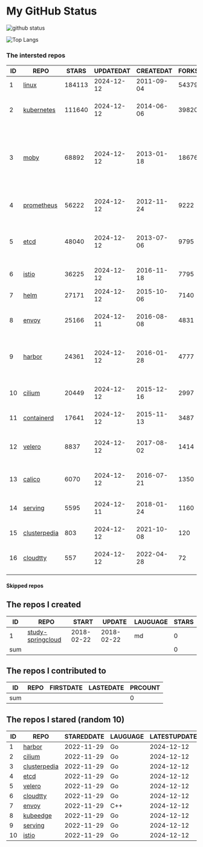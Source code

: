 # My GitHub Status

<img src="https://github-readme-stats-1.yihong0618.vercel.app/api?username=daoqingniu&show_icons=true&&&hide_title=true&count_private=true" alt="github status" />

![Top Langs](https://github-readme-stats-1.yihong0618.vercel.app/api/top-langs/?username=daoqingniu&layout=compact)

<!--START_SECTION:github_repos-->
### The intersted repos
| ID |                              REPO                               | STARS  | UPDATEDAT  | CREATEDAT  | FORKSCOUNT |                                                DESCRIPTIONS                                                |
|----|-----------------------------------------------------------------|--------|------------|------------|------------|------------------------------------------------------------------------------------------------------------|
|  1 | [linux](https://github.com/torvalds/linux)                      | 184113 | 2024-12-12 | 2011-09-04 |      54379 | Linux kernel source tree                                                                                   |
|  2 | [kubernetes](https://github.com/kubernetes/kubernetes)          | 111640 | 2024-12-12 | 2014-06-06 |      39820 | Production-Grade Container Scheduling and Management                                                       |
|  3 | [moby](https://github.com/moby/moby)                            |  68892 | 2024-12-12 | 2013-01-18 |      18676 | The Moby Project - a collaborative project for the container ecosystem to assemble container-based systems |
|  4 | [prometheus](https://github.com/prometheus/prometheus)          |  56222 | 2024-12-12 | 2012-11-24 |       9222 | The Prometheus monitoring system and time series database.                                                 |
|  5 | [etcd](https://github.com/etcd-io/etcd)                         |  48040 | 2024-12-12 | 2013-07-06 |       9795 | Distributed reliable key-value store for the most critical data of a distributed system                    |
|  6 | [istio](https://github.com/istio/istio)                         |  36225 | 2024-12-12 | 2016-11-18 |       7795 | Connect, secure, control, and observe services.                                                            |
|  7 | [helm](https://github.com/helm/helm)                            |  27171 | 2024-12-12 | 2015-10-06 |       7140 | The Kubernetes Package Manager                                                                             |
|  8 | [envoy](https://github.com/envoyproxy/envoy)                    |  25166 | 2024-12-11 | 2016-08-08 |       4831 | Cloud-native high-performance edge/middle/service proxy                                                    |
|  9 | [harbor](https://github.com/goharbor/harbor)                    |  24361 | 2024-12-12 | 2016-01-28 |       4777 | An open source trusted cloud native registry project that stores, signs, and scans content.                |
| 10 | [cilium](https://github.com/cilium/cilium)                      |  20449 | 2024-12-12 | 2015-12-16 |       2997 | eBPF-based Networking, Security, and Observability                                                         |
| 11 | [containerd](https://github.com/containerd/containerd)          |  17641 | 2024-12-12 | 2015-11-13 |       3487 | An open and reliable container runtime                                                                     |
| 12 | [velero](https://github.com/vmware-tanzu/velero)                |   8837 | 2024-12-12 | 2017-08-02 |       1414 | Backup and migrate Kubernetes applications and their persistent volumes                                    |
| 13 | [calico](https://github.com/projectcalico/calico)               |   6070 | 2024-12-12 | 2016-07-21 |       1350 | Cloud native networking and network security                                                               |
| 14 | [serving](https://github.com/knative/serving)                   |   5595 | 2024-12-11 | 2018-01-24 |       1160 | Kubernetes-based, scale-to-zero, request-driven compute                                                    |
| 15 | [clusterpedia](https://github.com/clusterpedia-io/clusterpedia) |    803 | 2024-12-12 | 2021-10-08 |        120 | The Encyclopedia of Kubernetes clusters                                                                    |
| 16 | [cloudtty](https://github.com/cloudtty/cloudtty)                |    557 | 2024-12-12 | 2022-04-28 |         72 | A Friendly Kubernetes CloudShell (Web Terminal) !                                                          |



#### Skipped repos
<!--END_SECTION:github_repos-->

<!--START_SECTION:my_github-->
## The repos I created
| ID  |                                 REPO                                 |   START    |   UPDATE   | LAUGUAGE | STARS |
|-----|----------------------------------------------------------------------|------------|------------|----------|-------|
|   1 | [study-springcloud](https://github.com/daoqingniu/study-springcloud) | 2018-02-22 | 2018-02-22 | md       |     0 |
| sum |                                                                      |            |            |          |     0 |

## The repos I contributed to
| ID  | REPO | FIRSTDATE | LASTEDATE | PRCOUNT |
|-----|------|-----------|-----------|---------|
| sum |      |           |           |       0 |

## The repos I stared (random 10)
| ID |                              REPO                               | STAREDDATE | LAUGUAGE | LATESTUPDATE |
|----|-----------------------------------------------------------------|------------|----------|--------------|
|  1 | [harbor](https://github.com/goharbor/harbor)                    | 2022-11-29 | Go       | 2024-12-12   |
|  2 | [cilium](https://github.com/cilium/cilium)                      | 2022-11-29 | Go       | 2024-12-12   |
|  3 | [clusterpedia](https://github.com/clusterpedia-io/clusterpedia) | 2022-11-29 | Go       | 2024-12-12   |
|  4 | [etcd](https://github.com/etcd-io/etcd)                         | 2022-11-29 | Go       | 2024-12-12   |
|  5 | [velero](https://github.com/vmware-tanzu/velero)                | 2022-11-29 | Go       | 2024-12-12   |
|  6 | [cloudtty](https://github.com/cloudtty/cloudtty)                | 2022-11-29 | Go       | 2024-12-12   |
|  7 | [envoy](https://github.com/envoyproxy/envoy)                    | 2022-11-29 | C++      | 2024-12-12   |
|  8 | [kubeedge](https://github.com/kubeedge/kubeedge)                | 2022-11-29 | Go       | 2024-12-12   |
|  9 | [serving](https://github.com/knative/serving)                   | 2022-11-29 | Go       | 2024-12-12   |
| 10 | [istio](https://github.com/istio/istio)                         | 2022-11-29 | Go       | 2024-12-12   |

<!--END_SECTION:my_github-->
